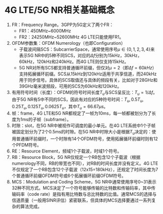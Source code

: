 # 4G LTE/5G NR相关基础概念

1. FR：Frequency Range。3GPP为5G定义了两个FR：
   - FR1：450MHz~6000MHz
   - FR2：24250MHz~52600MHz
     4G LTE只能使用FR1。
2. OFDM参数集：OFDM Numerology（也即Configuration）
   - 子载波间隔SCS：SubcarrierSpace，通常使用序号$\mu\in\{0,1,2,3,4\}$来表示5G NR中的5种不同SCS，对应的$\Delta f$分别为15kHz，30kHz，60kHz，120kHz和240kHz。而4G LTE则仅支持15kHz。
   - 5G NR对所有SCS都支持普通循环前缀，但仅对$\mu=2$（即$\Delta f=60kHz$）支持拓展循环前缀。SCS从15kHz到120kHz适用于共享信道，而240kHz用于同步信号。具体的SCS取值还与具体的频段有关，比如对于28GHz和39GHz毫米波频段，可用的SCS为60kHz和120kHz。
3. 有用符号时间（长度）：OFDM的符号时间长度$T_u$与SCS呈反比：$T_u=1/\Delta f$。由于5G NR有5中不同的SCS，因此有对应的5种符号时间：$T_u,0.5T_u,0.25T_u,0.125T_u,0.0625T_u$，其中$T_u=66.67\mu s$。
4. 帧：frame，4G LTE和5G NR都规定了一帧为10ms，每一帧都被划分为了长度为1ms的子帧（subframe）。
5. 时隙：slot，在5G NR中被视作可调度的最小单元。在4G LTE系统中1个子帧被固定划分为了2个0.5ms的时隙。在5G NR中时隙大小是根据$T_u$决定的：使用普通循环前缀时，一个时隙有14个OFDM符号，使用拓展循环前缀时则有12个PFDM符号。
6. RE：Resource Element，频域1个子载波，时域1个符号。
7. RB：Resource Block，5G NR仅规定一个RB包含12个子载波（根据numerology不同，RB的带宽也不同），对RB的时间长度并没有定义。4G LTE不仅规定了一个RB包含12个子载波（12x15=180kHz），还规定了时间长度为7个普通循环前缀OFDM符号或6个拓展循环前缀OFDM符号。
8. MCS：Modulation and Coding Scheme，5G NR中通常使用序号0~31表示32种不同方式。MCS决定了一个符号能够传输的比特数和传输码率，其中传输码率（code rate）是指有用比特数与总比特数的比值。通常MCS的选择与信道质量（一般用SINR评估）紧密联系，但具体的MCS选择要通过一系列复杂的算法完成。
